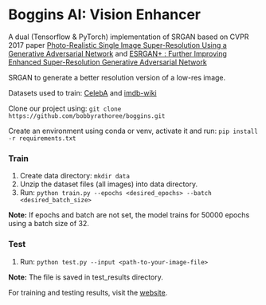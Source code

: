 # Boggins AI: Vision Enhancer

A dual (Tensorflow & PyTorch) implementation of SRGAN based on CVPR 2017 paper 
[Photo-Realistic Single Image Super-Resolution Using a Generative Adversarial Network](https://arxiv.org/abs/1609.04802) and [ESRGAN+ : Further Improving Enhanced Super-Resolution Generative Adversarial Network](https://arxiv.org/abs/2001.08073)

SRGAN to generate a better resolution version of a low-res image.

Datasets used to train: [CelebA](https://bit.ly/380hp3K) and [imdb-wiki](https://bit.ly/2LaAMxp)

Clone our project using: `git clone https://github.com/bobbyrathoree/boggins.git`

Create an environment using conda or venv, activate it and run: `pip install -r requirements.txt`

### Train
1. Create data directory: `mkdir data`
2. Unzip the dataset files (all images) into data directory.
3. Run: `python train.py --epochs <desired_epochs> --batch <desired_batch_size>`

**Note:** If epochs and batch are not set, the model trains for 50000 epochs using a batch size of 32.

### Test
1. Run: `python test.py --input <path-to-your-image-file>`

**Note:** The file is saved in test_results directory.

For training and testing results, visit the [website](http://f8cffc91.ngrok.io).
